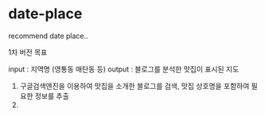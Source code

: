 # date-place

recommend date place..

1차 버전 목표

input : 지역명 (영통동 매탄동 등)
output : 블로그를 분석한 맛집이 표시된 지도

1. 구글검색엔진을 이용하여 맛집을 소개한 블로그를 검색, 맛집 상호명을 포함하여 필요한 정보를 추출
2. 
